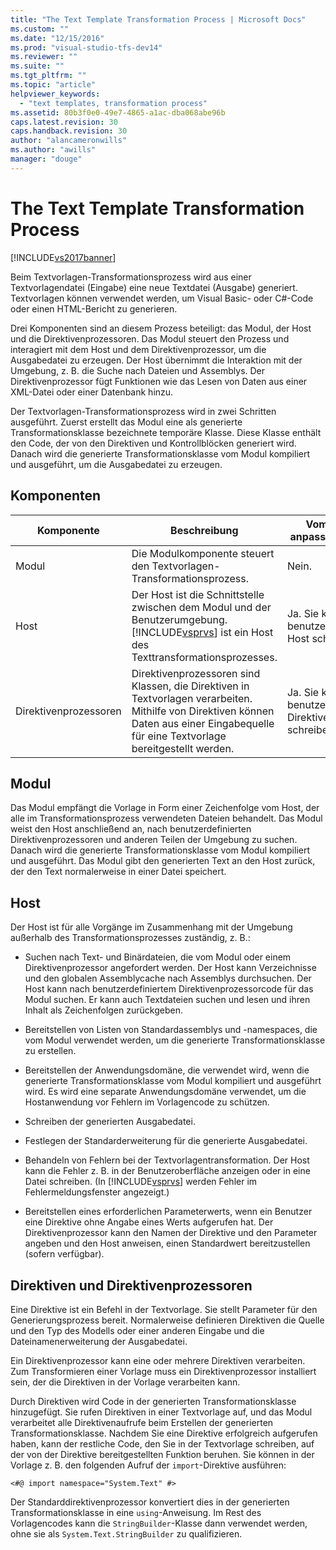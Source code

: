 ```yaml
---
title: "The Text Template Transformation Process | Microsoft Docs"
ms.custom: ""
ms.date: "12/15/2016"
ms.prod: "visual-studio-tfs-dev14"
ms.reviewer: ""
ms.suite: ""
ms.tgt_pltfrm: ""
ms.topic: "article"
helpviewer_keywords: 
  - "text templates, transformation process"
ms.assetid: 80b3f0e0-49e7-4865-a1ac-dba068abe96b
caps.latest.revision: 30
caps.handback.revision: 30
author: "alancameronwills"
ms.author: "awills"
manager: "douge"
---
```

# The Text Template Transformation Process
[!INCLUDE[vs2017banner](../code-quality/includes/vs2017banner.md)]

Beim Textvorlagen\-Transformationsprozess wird aus einer Textvorlagendatei \(Eingabe\) eine neue Textdatei \(Ausgabe\) generiert.  Textvorlagen können verwendet werden, um Visual Basic\- oder C\#\-Code oder einen HTML\-Bericht zu generieren.  
  
 Drei Komponenten sind an diesem Prozess beteiligt: das Modul, der Host und die Direktivenprozessoren.  Das Modul steuert den Prozess und interagiert mit dem Host und dem Direktivenprozessor, um die Ausgabedatei zu erzeugen.  Der Host übernimmt die Interaktion mit der Umgebung, z. B. die Suche nach Dateien und Assemblys.  Der Direktivenprozessor fügt Funktionen wie das Lesen von Daten aus einer XML\-Datei oder einer Datenbank hinzu.  
  
 Der Textvorlagen\-Transformationsprozess wird in zwei Schritten ausgeführt.  Zuerst erstellt das Modul eine als generierte Transformationsklasse bezeichnete temporäre Klasse.  Diese Klasse enthält den Code, der von den Direktiven und Kontrollblöcken generiert wird.  Danach wird die generierte Transformationsklasse vom Modul kompiliert und ausgeführt, um die Ausgabedatei zu erzeugen.  
  
## Komponenten  
  
|Komponente|Beschreibung|Vom Benutzer anpassbar \(Ja\/Nein\)|  
|----------------|------------------|-----------------------------------------|  
|Modul|Die Modulkomponente steuert den Textvorlagen\-Transformationsprozess.|Nein.|  
|Host|Der Host ist die Schnittstelle zwischen dem Modul und der Benutzerumgebung.  [!INCLUDE[vsprvs](../code-quality/includes/vsprvs_md.md)] ist ein Host des Texttransformationsprozesses.|Ja.  Sie können einen benutzerdefinierten Host schreiben.|  
|Direktivenprozessoren|Direktivenprozessoren sind Klassen, die Direktiven in Textvorlagen verarbeiten.  Mithilfe von Direktiven können Daten aus einer Eingabequelle für eine Textvorlage bereitgestellt werden.|Ja.  Sie können benutzerdefinierte Direktivenprozessoren schreiben.|  
  
## Modul  
 Das Modul empfängt die Vorlage in Form einer Zeichenfolge vom Host, der alle im Transformationsprozess verwendeten Dateien behandelt.  Das Modul weist den Host anschließend an, nach benutzerdefinierten Direktivenprozessoren und anderen Teilen der Umgebung zu suchen.  Danach wird die generierte Transformationsklasse vom Modul kompiliert und ausgeführt.  Das Modul gibt den generierten Text an den Host zurück, der den Text normalerweise in einer Datei speichert.  
  
## Host  
 Der Host ist für alle Vorgänge im Zusammenhang mit der Umgebung außerhalb des Transformationsprozesses zuständig, z. B.:  
  
-   Suchen nach Text\- und Binärdateien, die vom Modul oder einem Direktivenprozessor angefordert werden.  Der Host kann Verzeichnisse und den globalen Assemblycache nach Assemblys durchsuchen.  Der Host kann nach benutzerdefiniertem Direktivenprozessorcode für das Modul suchen.  Er kann auch Textdateien suchen und lesen und ihren Inhalt als Zeichenfolgen zurückgeben.  
  
-   Bereitstellen von Listen von Standardassemblys und \-namespaces, die vom Modul verwendet werden, um die generierte Transformationsklasse zu erstellen.  
  
-   Bereitstellen der Anwendungsdomäne, die verwendet wird, wenn die generierte Transformationsklasse vom Modul kompiliert und ausgeführt wird.  Es wird eine separate Anwendungsdomäne verwendet, um die Hostanwendung vor Fehlern im Vorlagencode zu schützen.  
  
-   Schreiben der generierten Ausgabedatei.  
  
-   Festlegen der Standarderweiterung für die generierte Ausgabedatei.  
  
-   Behandeln von Fehlern bei der Textvorlagentransformation.  Der Host kann die Fehler z. B. in der Benutzeroberfläche anzeigen oder in eine Datei schreiben.  \(In [!INCLUDE[vsprvs](../code-quality/includes/vsprvs_md.md)] werden Fehler im Fehlermeldungsfenster angezeigt.\)  
  
-   Bereitstellen eines erforderlichen Parameterwerts, wenn ein Benutzer eine Direktive ohne Angabe eines Werts aufgerufen hat.  Der Direktivenprozessor kann den Namen der Direktive und den Parameter angeben und den Host anweisen, einen Standardwert bereitzustellen \(sofern verfügbar\).  
  
## Direktiven und Direktivenprozessoren  
 Eine Direktive ist ein Befehl in der Textvorlage.  Sie stellt Parameter für den Generierungsprozess bereit.  Normalerweise definieren Direktiven die Quelle und den Typ des Modells oder einer anderen Eingabe und die Dateinamenerweiterung der Ausgabedatei.  
  
 Ein Direktivenprozessor kann eine oder mehrere Direktiven verarbeiten.  Zum Transformieren einer Vorlage muss ein Direktivenprozessor installiert sein, der die Direktiven in der Vorlage verarbeiten kann.  
  
 Durch Direktiven wird Code in der generierten Transformationsklasse hinzugefügt.  Sie rufen Direktiven in einer Textvorlage auf, und das Modul verarbeitet alle Direktivenaufrufe beim Erstellen der generierten Transformationsklasse.  Nachdem Sie eine Direktive erfolgreich aufgerufen haben, kann der restliche Code, den Sie in der Textvorlage schreiben, auf der von der Direktive bereitgestellten Funktion beruhen.  Sie können in der Vorlage z. B. den folgenden Aufruf der `import`\-Direktive ausführen:  
  
 `<#@ import namespace="System.Text" #>`  
  
 Der Standarddirektivenprozessor konvertiert dies in der generierten Transformationsklasse in eine `using`\-Anweisung.  Im Rest des Vorlagencodes kann die `StringBuilder`\-Klasse dann verwendet werden, ohne sie als `System.Text.StringBuilder` zu qualifizieren.